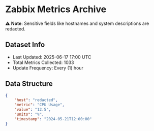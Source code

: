 # Zabbix Metrics Archive

⚠️ **Note**: Sensitive fields like hostnames and system descriptions are redacted.

## Dataset Info
- Last Updated: 2025-06-17 17:00 UTC
- Total Metrics Collected: 1033
- Update Frequency: Every (1) hour

## Data Structure
```json
{
    "host": "redacted",
    "metric": "CPU Usage",
    "value": "12.5",
    "units": "%",
    "timestamp": "2024-05-21T12:00:00"
}
```
